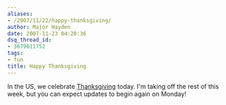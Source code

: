 ```yaml
---
aliases:
- /2007/11/22/happy-thanksgiving/
author: Major Hayden
date: 2007-11-23 04:20:36
dsq_thread_id:
- 3679011752
tags:
- fun
title: Happy Thanksgiving
---
```


In the US, we celebrate [Thanksgiving][1] today. I'm taking off the rest of this week, but you can expect updates to begin again on Monday!

 [1]: http://en.wikipedia.org/wiki/Thanksgiving
